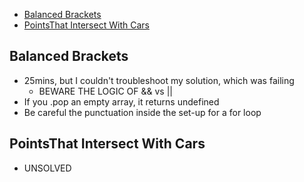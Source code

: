 - [Balanced Brackets](#balanced-brackets)
- [PointsThat Intersect With Cars](#pointsthat-intersect-with-cars)


## Balanced Brackets
-   25mins, but I couldn't troubleshoot my solution, which was failing
    -   BEWARE THE LOGIC OF && vs ||
-   If you .pop an empty array, it returns undefined
-   Be careful the punctuation inside the set-up for a for loop

## PointsThat Intersect With Cars
- UNSOLVED